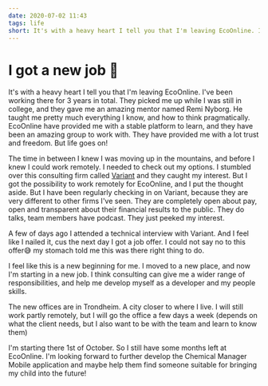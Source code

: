 ```yaml
---
date: 2020-07-02 11:43
tags: life
short: It's with a heavy heart I tell you that I'm leaving EcoOnline. I've been working there for 3 years in total. They picked me up while I was still in college, and they gave me an amazing mentor named Remi Nyborg. He learned me pretty much everything I know, and learned me how to think pragmatically. EcoOnline have provided me with a stable platform to learn, and they have been an amazing group to work with. They have provided me with a lot trust and freedom. But life goes on!
---
```

# I got a new job 🎉
It's with a heavy heart I tell you that I'm leaving EcoOnline. I've been working there for 3 years in total. They picked me up while I was still in college, and they gave me an amazing mentor named Remi Nyborg. He taught me pretty much everything I know, and how to think pragmatically. EcoOnline have provided me with a stable platform to learn, and they have been an amazing group to work with. They have provided me with a lot trust and freedom. But life goes on!

The time in between I knew I was moving up in the mountains, and before I knew I could work remotely. I needed to check out my options. I stumbled over this consulting firm called [Variant](https://www.variant.no/) and they caught my interest. But I got the possibility to work remotely for EcoOnline, and I put the thought aside. But I have been regularly checking in on Variant, because they are very different to other firms I've seen. They are completely open about pay, open and transparent about their financial results to the public. They do talks, team members have podcast. They just peeked my interest.

A few of days ago I attended a technical interview with Variant. And I feel like I nailed it, cus the next day I got a job offer. I could not say no to this offer😅 my stomach told me this was there right thing to do.

I feel like this is a new beginning for me. I moved to a new place, and now I'm starting in a new job. I think consulting can give me a wider range of responsibilities, and help me develop myself as a developer and my people skills.

The new offices are in Trondheim. A city closer to where I live. I will still work partly remotely, but I will go the office a few days a week (depends on what the client needs, but I also want to be with the team and learn to know them)

I'm starting there 1st of October. So I still have some months left at EcoOnline. I'm looking forward to further develop the Chemical Manager Mobile application and maybe help them find someone suitable for bringing my child into the future!
